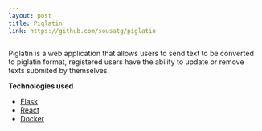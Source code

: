 ```yaml
---
layout: post
title: Piglatin
link: https://github.com/sousatg/piglatin
---
```


<!--
<img src="/images/piglatin.jpg">
-->

Piglatin is a web application that allows users to send text to be converted to piglatin format, registered users have the ability to update or remove texts submited by themselves.

<b>Technologies used</b>
<ul>
    <li><a href="https://palletsprojects.com/p/flask/" target="blank">Flask</a></li>
    <li><a href="https://reactjs.org/" target="blank">React</a></li>
    <li><a href="https://www.docker.com" target="blank">Docker</a></li>
</ul>
